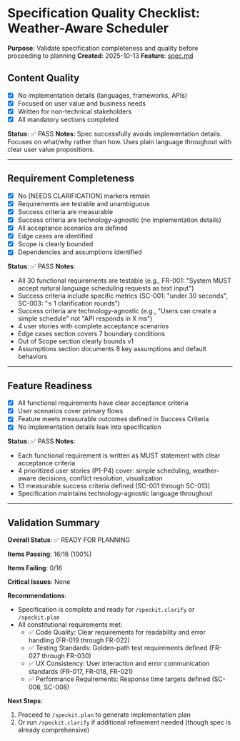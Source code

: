 # Specification Quality Checklist: Weather-Aware Scheduler

**Purpose**: Validate specification completeness and quality before proceeding to planning
**Created**: 2025-10-13
**Feature**: [spec.md](../spec.md)

## Content Quality

- [x] No implementation details (languages, frameworks, APIs)
- [x] Focused on user value and business needs
- [x] Written for non-technical stakeholders
- [x] All mandatory sections completed

**Status**: ✅ PASS
**Notes**: Spec successfully avoids implementation details. Focuses on what/why rather than how. Uses plain language throughout with clear user value propositions.

---

## Requirement Completeness

- [x] No [NEEDS CLARIFICATION] markers remain
- [x] Requirements are testable and unambiguous
- [x] Success criteria are measurable
- [x] Success criteria are technology-agnostic (no implementation details)
- [x] All acceptance scenarios are defined
- [x] Edge cases are identified
- [x] Scope is clearly bounded
- [x] Dependencies and assumptions identified

**Status**: ✅ PASS
**Notes**:
- All 30 functional requirements are testable (e.g., FR-001: "System MUST accept natural language scheduling requests as text input")
- Success criteria include specific metrics (SC-001: "under 30 seconds", SC-003: "≤ 1 clarification rounds")
- Success criteria are technology-agnostic (e.g., "Users can create a simple schedule" not "API responds in X ms")
- 4 user stories with complete acceptance scenarios
- Edge cases section covers 7 boundary conditions
- Out of Scope section clearly bounds v1
- Assumptions section documents 8 key assumptions and default behaviors

---

## Feature Readiness

- [x] All functional requirements have clear acceptance criteria
- [x] User scenarios cover primary flows
- [x] Feature meets measurable outcomes defined in Success Criteria
- [x] No implementation details leak into specification

**Status**: ✅ PASS
**Notes**:
- Each functional requirement is written as MUST statement with clear acceptance criteria
- 4 prioritized user stories (P1-P4) cover: simple scheduling, weather-aware decisions, conflict resolution, visualization
- 13 measurable success criteria defined (SC-001 through SC-013)
- Specification maintains technology-agnostic language throughout

---

## Validation Summary

**Overall Status**: ✅ READY FOR PLANNING

**Items Passing**: 16/16 (100%)

**Items Failing**: 0/16

**Critical Issues**: None

**Recommendations**:
- Specification is complete and ready for `/speckit.clarify` or `/speckit.plan`
- All constitutional requirements met:
  - ✅ Code Quality: Clear requirements for readability and error handling (FR-019 through FR-022)
  - ✅ Testing Standards: Golden-path test requirements defined (FR-027 through FR-030)
  - ✅ UX Consistency: User interaction and error communication standards (FR-017, FR-018, FR-021)
  - ✅ Performance Requirements: Response time targets defined (SC-006, SC-008)

**Next Steps**:
1. Proceed to `/speckit.plan` to generate implementation plan
2. Or run `/speckit.clarify` if additional refinement needed (though spec is already comprehensive)
